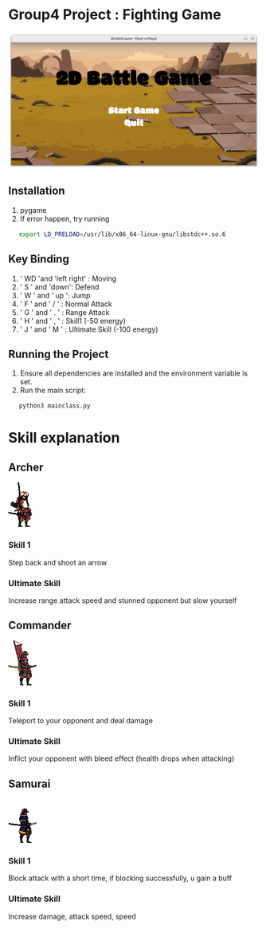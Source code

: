 #  Group4 Project : Fighting Game

![Example Image](images/example/home.png)

## Installation
1. pygame
2. If error happen, try running 
```bash
   export LD_PRELOAD=/usr/lib/x86_64-linux-gnu/libstdc++.so.6
   ```


## Key Binding
1. ' WD 'and 'left right' : Moving 
2. ' S ' and 'down': Defend
3. ' W ' and ' up ': Jump
4. ' F ' and ' / ' : Normal Attack
5. ' G ' and ' . ' : Range  Attack
6. ' H ' and ' , ' : Skill1           (-50 energy)
7. ' J ' and ' M ' : Ultimate Skill   (-100 energy)

## Running the Project
1. Ensure all dependencies are installed and the environment variable is set.
2. Run the main script:
```bash
   python3 mainclass.py
   ```
# Skill explanation
## Archer
![Archer](images/character/Archer/icon.png)

### Skill 1
Step back and shoot an arrow
### Ultimate Skill
Increase range attack speed and stunned opponent but slow yourself

## Commander
![Commander](images/character/Commander/icon.png)

### Skill 1
Teleport to your opponent and deal damage
### Ultimate Skill
Inflict your opponent with bleed effect (health drops when attacking)

## Samurai
![Samurai](images/character/Samurai/icon.png)

### Skill 1
Block attack with a short time, if blocking successfully, u gain a buff
### Ultimate Skill
Increase damage, attack speed, speed 